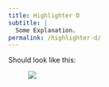 ```yaml
---
title: Highlighter D
subtitle: |
  Some Explanation.
permalink: /highlighter-d/
---
```


Should look like this:

<figure class="image">
  <img src="{{baseurl}}/assets/templates/highlighter-d.png">
</figure>
